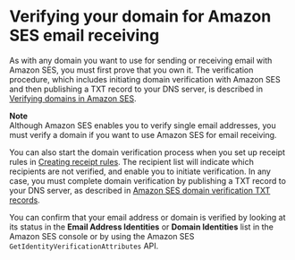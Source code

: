 # Verifying your domain for Amazon SES email receiving<a name="receiving-email-verification"></a>

As with any domain you want to use for sending or receiving email with Amazon SES, you must first prove that you own it\. The verification procedure, which includes initiating domain verification with Amazon SES and then publishing a TXT record to your DNS server, is described in [Verifying domains in Amazon SES](verify-domains.md)\.

**Note**  
Although Amazon SES enables you to verify single email addresses, you must verify a domain if you want to use Amazon SES for email receiving\.

You can also start the domain verification process when you set up receipt rules in [Creating receipt rules](receiving-email-receipt-rules.md)\. The recipient list will indicate which recipients are not verified, and enable you to initiate verification\. In any case, you must complete domain verification by publishing a TXT record to your DNS server, as described in [Amazon SES domain verification TXT records](dns-txt-records.md)\.

You can confirm that your email address or domain is verified by looking at its status in the **Email Address Identities** or **Domain Identities** list in the Amazon SES console or by using the Amazon SES `GetIdentityVerificationAttributes` API\.